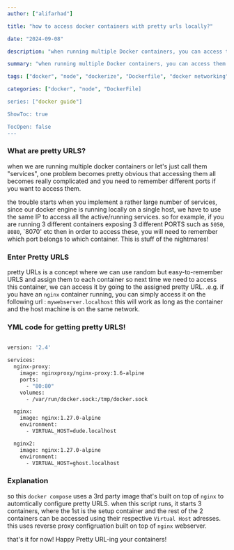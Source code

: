 ```yaml
---
author: ["alifarhad"]

title: "how to access docker containers with pretty urls locally?"

date: "2024-09-08"

description: "when running multiple Docker containers, you can access them all using pretty URLS"

summary: "when running multiple Docker containers, you can access them all using pretty URLS"

tags: ["docker", "node", "dockerize", "Dockerfile", "docker networking"]

categories: ["docker", "node", "DockerFile]

series: ["docker guide"]

ShowToc: true

TocOpen: false
---
```


### What are pretty URLS?

when we are running multiple docker containers or let's just call them "services", one problem becomes pretty obvious that accessing them all becomes really complicated and you need to remember different ports if you want to access them.

the trouble starts when you implement a rather large number of services, since our docker engine is running locally on a single host, we have to use the same IP to access all the active/running services. so for example, if you are running 3 different containers exposing 3 different PORTS such as `5050`, `8080`, `8070' etc then in order to access these, you will need to remember which port belongs to which container. This is stuff of the nightmares!

### Enter Pretty URLS

pretty URLs is a concept where we can use random but easy-to-remember URLS and assign them to each container so next time we need to access this container, we can access it by going to the assigned pretty URL. .e.g. if you have an `nginx` container running, you can simply access it on the following url : `mywebserver.localhost` this will work as long as the container and the host machine is on the same network.

### YML code for getting pretty URLS!

```sh

version: '2.4'

services:
  nginx-proxy:
    image: nginxproxy/nginx-proxy:1.6-alpine
    ports:
      - "80:80"
    volumes:
      - /var/run/docker.sock:/tmp/docker.sock

  nginx:
    image: nginx:1.27.0-alpine
    environment:
      - VIRTUAL_HOST=dude.localhost

  nginx2:
    image: nginx:1.27.0-alpine
    environment:
      - VIRTUAL_HOST=ghost.localhost

```

### Explanation

so this `docker compose` uses a 3rd party image that's built on top of `nginx` to automtically configure pretty URLS. when this script runs, it starts 3 containers, where the 1st is the setup container and the rest of the 2 containers can be accessed using their respective `Virtual Host` adresses. this uses reverse proxy configruation built on top of `nginx` webserver.

that's it for now! Happy Pretty URL-ing your containers!
